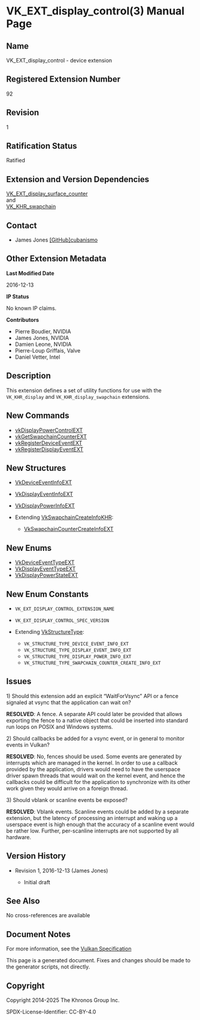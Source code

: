 # VK\_EXT\_display\_control(3) Manual Page

## Name

VK\_EXT\_display\_control - device extension



## [](#_registered_extension_number)Registered Extension Number

92

## [](#_revision)Revision

1

## [](#_ratification_status)Ratification Status

Ratified

## [](#_extension_and_version_dependencies)Extension and Version Dependencies

[VK\_EXT\_display\_surface\_counter](https://registry.khronos.org/vulkan/specs/latest/man/html/VK_EXT_display_surface_counter.html)  
and  
[VK\_KHR\_swapchain](https://registry.khronos.org/vulkan/specs/latest/man/html/VK_KHR_swapchain.html)

## [](#_contact)Contact

- James Jones [\[GitHub\]cubanismo](https://github.com/KhronosGroup/Vulkan-Docs/issues/new?body=%5BVK_EXT_display_control%5D%20%40cubanismo%0A%2AHere%20describe%20the%20issue%20or%20question%20you%20have%20about%20the%20VK_EXT_display_control%20extension%2A)

## [](#_other_extension_metadata)Other Extension Metadata

**Last Modified Date**

2016-12-13

**IP Status**

No known IP claims.

**Contributors**

- Pierre Boudier, NVIDIA
- James Jones, NVIDIA
- Damien Leone, NVIDIA
- Pierre-Loup Griffais, Valve
- Daniel Vetter, Intel

## [](#_description)Description

This extension defines a set of utility functions for use with the `VK_KHR_display` and `VK_KHR_display_swapchain` extensions.

## [](#_new_commands)New Commands

- [vkDisplayPowerControlEXT](https://registry.khronos.org/vulkan/specs/latest/man/html/vkDisplayPowerControlEXT.html)
- [vkGetSwapchainCounterEXT](https://registry.khronos.org/vulkan/specs/latest/man/html/vkGetSwapchainCounterEXT.html)
- [vkRegisterDeviceEventEXT](https://registry.khronos.org/vulkan/specs/latest/man/html/vkRegisterDeviceEventEXT.html)
- [vkRegisterDisplayEventEXT](https://registry.khronos.org/vulkan/specs/latest/man/html/vkRegisterDisplayEventEXT.html)

## [](#_new_structures)New Structures

- [VkDeviceEventInfoEXT](https://registry.khronos.org/vulkan/specs/latest/man/html/VkDeviceEventInfoEXT.html)
- [VkDisplayEventInfoEXT](https://registry.khronos.org/vulkan/specs/latest/man/html/VkDisplayEventInfoEXT.html)
- [VkDisplayPowerInfoEXT](https://registry.khronos.org/vulkan/specs/latest/man/html/VkDisplayPowerInfoEXT.html)
- Extending [VkSwapchainCreateInfoKHR](https://registry.khronos.org/vulkan/specs/latest/man/html/VkSwapchainCreateInfoKHR.html):
  
  - [VkSwapchainCounterCreateInfoEXT](https://registry.khronos.org/vulkan/specs/latest/man/html/VkSwapchainCounterCreateInfoEXT.html)

## [](#_new_enums)New Enums

- [VkDeviceEventTypeEXT](https://registry.khronos.org/vulkan/specs/latest/man/html/VkDeviceEventTypeEXT.html)
- [VkDisplayEventTypeEXT](https://registry.khronos.org/vulkan/specs/latest/man/html/VkDisplayEventTypeEXT.html)
- [VkDisplayPowerStateEXT](https://registry.khronos.org/vulkan/specs/latest/man/html/VkDisplayPowerStateEXT.html)

## [](#_new_enum_constants)New Enum Constants

- `VK_EXT_DISPLAY_CONTROL_EXTENSION_NAME`
- `VK_EXT_DISPLAY_CONTROL_SPEC_VERSION`
- Extending [VkStructureType](https://registry.khronos.org/vulkan/specs/latest/man/html/VkStructureType.html):
  
  - `VK_STRUCTURE_TYPE_DEVICE_EVENT_INFO_EXT`
  - `VK_STRUCTURE_TYPE_DISPLAY_EVENT_INFO_EXT`
  - `VK_STRUCTURE_TYPE_DISPLAY_POWER_INFO_EXT`
  - `VK_STRUCTURE_TYPE_SWAPCHAIN_COUNTER_CREATE_INFO_EXT`

## [](#_issues)Issues

1\) Should this extension add an explicit “WaitForVsync” API or a fence signaled at vsync that the application can wait on?

**RESOLVED**: A fence. A separate API could later be provided that allows exporting the fence to a native object that could be inserted into standard run loops on POSIX and Windows systems.

2\) Should callbacks be added for a vsync event, or in general to monitor events in Vulkan?

**RESOLVED**: No, fences should be used. Some events are generated by interrupts which are managed in the kernel. In order to use a callback provided by the application, drivers would need to have the userspace driver spawn threads that would wait on the kernel event, and hence the callbacks could be difficult for the application to synchronize with its other work given they would arrive on a foreign thread.

3\) Should vblank or scanline events be exposed?

**RESOLVED**: Vblank events. Scanline events could be added by a separate extension, but the latency of processing an interrupt and waking up a userspace event is high enough that the accuracy of a scanline event would be rather low. Further, per-scanline interrupts are not supported by all hardware.

## [](#_version_history)Version History

- Revision 1, 2016-12-13 (James Jones)
  
  - Initial draft

## [](#_see_also)See Also

No cross-references are available

## [](#_document_notes)Document Notes

For more information, see the [Vulkan Specification](https://registry.khronos.org/vulkan/specs/latest/html/vkspec.html#VK_EXT_display_control)

This page is a generated document. Fixes and changes should be made to the generator scripts, not directly.

## [](#_copyright)Copyright

Copyright 2014-2025 The Khronos Group Inc.

SPDX-License-Identifier: CC-BY-4.0